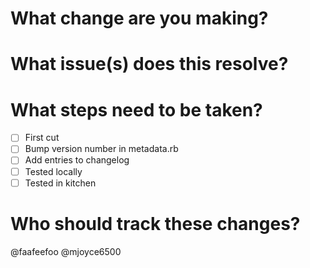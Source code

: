 # What change are you making?

# What issue(s) does this resolve?

# What steps need to be taken?
- [ ] First cut
- [ ] Bump version number in metadata.rb
- [ ] Add entries to changelog
- [ ] Tested locally
- [ ] Tested in kitchen

# Who should track these changes?
@faafeefoo @mjoyce6500